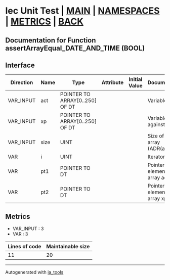 # Iec Unit Test | [MAIN] | [NAMESPACES] | [METRICS] | [BACK]  

## Documentation for Function assertArrayEqual_DATE_AND_TIME (BOOL)  

## Interface  

| Direction | Name | Type | Attribute | Initial Value | Documentation |
| --------- | ---- | ---- | --------- | ------------- | ------------- |
| VAR_INPUT | act | POINTER TO ARRAY[0..250] OF DT |  |  | Variable to test |  
| VAR_INPUT | xp | POINTER TO ARRAY[0..250] OF DT |  |  | Variable to test against |  
| VAR_INPUT | size | UINT |  |  | Size of the array (ADR(act)) |  
| VAR | i | UINT |  |  | Iterator variable |  
| VAR | pt1 | POINTER TO DT |  |  | Pointer to the element of the array act |  
| VAR | pt2 | POINTER TO DT |  |  | Pointer to the element of the array xp |  


## Metrics  

- VAR_INPUT : 3
- VAR : 3

| Lines of code | Maintainable size |
| ------------- | ----------------- |
| 11 | 20 |

---
Autogenerated with [ia_tools](https://github.com/tkucic/ia_tools)  

[MAIN]: ../../../../index.md
[NAMESPACES]: ../../nsList.md
[METRICS]: ../../../metrics.md
[BACK]: ../nsMain.md
